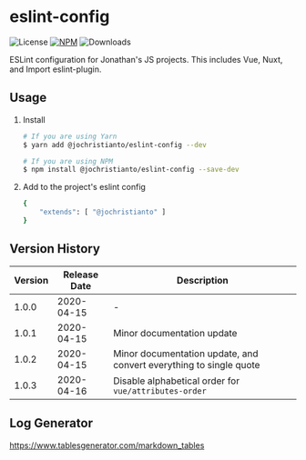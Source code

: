 # eslint-config
![License](https://img.shields.io/npm/l/@jochristianto/eslint-config?color=blue&label=License)
[![NPM](https://img.shields.io/npm/v/@jochristianto/eslint-config?color=blue&label=NPM%20Package)](https://www.npmjs.com/package/@jochristianto/eslint-config)
![Downloads](https://img.shields.io/npm/dw/@jochristianto/eslint-config?color=blue&label=Downloads)


ESLint configuration for Jonathan's JS projects. This includes Vue, Nuxt, and Import eslint-plugin.
## Usage

1. Install

   ```sh
   # If you are using Yarn
   $ yarn add @jochristianto/eslint-config --dev

   # If you are using NPM
   $ npm install @jochristianto/eslint-config --save-dev
   ```

2. Add to the project's eslint config
   ```sh
   {
       "extends": [ "@jochristianto" ]
   }
   ```

## Version History
| Version | Release Date | Description |
|---------|--------------|--------------------------------------------------------------------|
| 1.0.0 | 2020-04-15 | - |
| 1.0.1 | 2020-04-15 | Minor documentation update |
| 1.0.2 | 2020-04-15 | Minor documentation update, and convert everything to single quote |
| 1.0.3 | 2020-04-16 | Disable alphabetical order for `vue/attributes-order` |

## Log Generator
https://www.tablesgenerator.com/markdown_tables